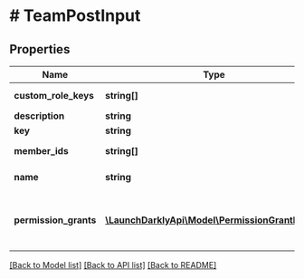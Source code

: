 # # TeamPostInput

## Properties

Name | Type | Description | Notes
------------ | ------------- | ------------- | -------------
**custom_role_keys** | **string[]** | List of custom role keys the team will access | [optional]
**description** | **string** | A description of the team | [optional]
**key** | **string** | The team&#39;s key or ID |
**member_ids** | **string[]** | A list of member IDs who belong to the team | [optional]
**name** | **string** | A human-friendly name for the team |
**permission_grants** | [**\LaunchDarklyApi\Model\PermissionGrantInput[]**](PermissionGrantInput.md) | A list of permission grants to apply to the team. Can use \&quot;maintainTeam\&quot; to add team maintainers | [optional]

[[Back to Model list]](../../README.md#models) [[Back to API list]](../../README.md#endpoints) [[Back to README]](../../README.md)
